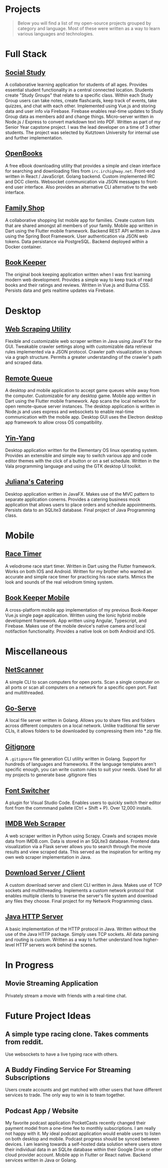 # Projects

> Below you will find a list of my open-source projects grouped by category and language. Most of these were written as a way to learn various languages and technologies.

# Full Stack

## [Social Study](https://github.com/Social-Study/social-study)

A collaborative learning application for students of all ages. Provides essential student functionality in a central connected location. Students create "Study Groups" that relate to a specific class. Within each Study Group users can take notes, create flashcards, keep track of events, take quizzes, and chat with each other. Implemented using Vue.js and storing data and user info via Firebase. Firebase enables real-time updates to Study Group data as members add and change things. Micro-server written in Node.js / Express to convert markdown text into PDF. Written as part of my Senior Year capstone project. I was the lead developer on a time of 3 other students. The project was selected by Kutztown University for internal use and further implementation.

## [OpenBooks](https://github.com/evan-buss/openbooks)

A free eBook downloading utility that provides a simple and clean interface for searching and downloading files from `irc.irchighway.net`. Front-end written in React / JavaScript. Golang backend. Custom implemented IRC and DCC clients. Websocket communication via JSON messages to front-end user interface. Also provides an alternative CLI alternative to the web interface.

## [Family Shop](https://github.com/evan-buss/family-shop)

A collaborative shopping list mobile app for families. Create custom lists that are shared amongst all members of your family. Mobile app written in Dart using the Flutter mobile framework. Backend REST API written in Java using the Spring Boot Framework. User authentication via JSON web tokens. Data persistance via PostgreSQL. Backend deployed within a Docker container.

## [Book Keeper ](https://github.com/evan-buss/book-keeper)

The original book keeping application written when I was first learning modern web development. Provides a simple way to keep track of read books and their ratings and reviews. Written in Vue.js and Bulma CSS. Persists data and gets realtime updates via Firebase.

# Desktop

## [Web Scraping Utility](https://github.com/evan-buss/web-scraper)

Flexible and customizable web scraper written in Java using JavaFX for the GUI. Tweakable crawler settings along with customizable data retrieval rules implemented via a JSON protocol. Crawler path visualization is shown via a graph structure. Permits a greater understanding of the crawler's path and scraped data.

## [Remote Queue](https://github.com/evan-buss/remote-queue)

A desktop and mobile application to accept game queues while away from the computer. Customizable for any desktop game. Mobile app written in Dart using the Flutter mobile framework. App scans the local network for open remote-queue server instances. The desktop application is written in Node.js and uses express and websockets to enable real-time communication with the mobile app. Desktop GUI uses the Electron desktop app framework to allow cross OS compatibility.

## [Yin-Yang](https://github.com/evan-buss/Yin-Yang)

Desktop application written for the Elementary OS linux operating system. Provides an extensible and simple way to switch various app and code editor themes with the click of a button or on a set schedule. Written in the Vala programming language and using the GTK desktop UI toolkit.

## [Juliana's Catering](https://github.com/evan-buss/CSC243-JavaFX-Catering-App) 

Desktop application written in JavaFX. Makes use of the MVC pattern to separate application conerns. Provides a catering business mock application that allows users to place orders and schedule appointments. Persists data to an SQLite3 database. Final project of Java Programming class. 

# Mobile

## [Race Timer](https://github.com/evan-buss/race-timer)

A velodrome race start timer. Written in Dart using the Flutter framework. Works on both IOS and Android. Written for my brother who wanted an accurate and simple race timer for practicing his race starts. Mimics the look and sounds of the real velodrom timing system.

## [Book Keeper Mobile](https://github.com/evan-buss/book-keeper-ionic)

A cross-platform mobile app implementation of my previous Book-Keeper Vue.js single page application. Written using the Ionic hybrid mobile development framework. App written using Angular, Typescript, and Firebase. Makes use of the mobile device's native camera and local notifaction functionality. Provides a native look on both Android and IOS.

# Miscellaneous

## [NetScanner](https://github.com/evan-buss/netscanner)

A simple CLI to scan computers for open ports. Scan a single computer on all ports or scan all computers on a network for a specific open port. Fast and multithreaded.

## [Go-Serve](https://github.com/evan-buss/go-serve)

A local file server written in Golang. Allows you to share files and folders across different computers on a local network. Unlike traditional file server CLIs, it allows folders to be downloaded by compressing them into *.zip file.

## [Gitignore](https://github.com/evan-buss/gitignore)

A `.gitignore` file generation CLI utility written in Golang. Support for hundreds of languages and frameworks. If the language templates aren't specific enough, you can write custom rules to suit your needs. Used for all my projects to generate base .gitignore files

## [Font Switcher](https://github.com/evan-buss/font-switcher)

A plugin for Visual Studio Code. Enables users to quickly switch their editor font from the commmand pallete (Ctrl + Shift + P). Over 12,000 installs.

## [IMDB Web Scraper](https://github.com/evan-buss/imdb-web-scraper)

A web scraper written in Python using Scrapy. Crawls and scrapes movie data from IMDB.com. Data is stored in an SQLite3 database. Frontend data visualization via a Flask server allows you to search through the movie results and view scraped data. This served as the inspiration for writing my own web scraper implementation in Java.

## [Download Server / Client](https://github.com/evan-buss/download-server-client)

A custom download server and client CLI written in Java. Makes use of TCP sockets and multithreading. Implements a custom network protocol that enables multiple clients to traverse the server's file system and download any files they choose. Final project for my Network Programming class. 

## [Java HTTP Server](https://github.com/evan-buss/java-http)

A basic implementation of the HTTP protocol in Java. Written without the use of the Java HTTP package. Simply uses TCP sockets. All data parsing and routing is custom. Written as a way to further understand how higher-level HTTP servers work behind the scenes.

# In Progress

## Movie Streaming Application

Privately stream a movie with friends with a real-time chat.

# Future Project Ideas

## A simple type racing clone. Takes comments from reddit.
Use websockets to have a live typing race with others.

## A Buddy Finding Service For Streaming Subscriptions

Users create accounts and get matched with other users that have different services to trade. The only way to win is to team together.

## Podcast App / Website

My favorite podcast application PocketCasts recently changed their payment model from a one-time fee to monthly subscriptions. I am really not happy with it. My ideal podcast application would enable users to listen on both desktop and mobile. Podcast progress should be synced between devices. I am leaning towards a self-hosted data solution where users store their individual data in an SQLite database within their Google Drive or other cloud provider account. Mobile app in Flutter or React native. Backend services written in Java or Golang.
